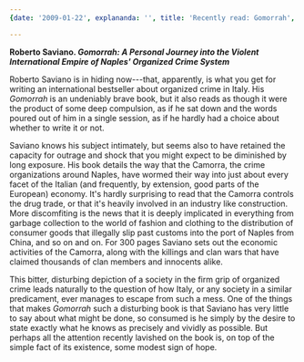```yaml
---
{date: '2009-01-22', explananda: '', title: 'Recently read: Gomorrah', tags: book_reviews}

---
```

<strong>Roberto Saviano. <em>Gomorrah: A Personal Journey into the Violent International Empire of Naples' Organized Crime System</em></strong>

Roberto Saviano is in hiding now---that, apparently, is what you get for writing an international bestseller about organized crime in Italy.  His <em>Gomorrah</em> is an undeniably brave book, but it also reads as though it were the product of some deep compulsion, as if he sat down and the words poured out of him in a single session, as if he hardly had a choice about whether to write it or not.

Saviano knows his subject intimately, but seems also to have retained the capacity for outrage and shock that you might expect to be diminished by long exposure.  His book details the way that the Camorra, the crime organizations around Naples, have wormed their way into just about every facet of the Italian (and frequently, by extension, good parts of the European) economy.  It's hardly surprising to read that the Camorra controls the drug trade, or that it's heavily involved in an industry like construction.  More discomfiting is the news that it is deeply implicated in everything from garbage collection to the world of fashion and clothing to the distribution of consumer goods that illegally slip past customs into the port of Naples from China, and so on and on.  For 300 pages Saviano sets out the economic activities of the Camorra, along with the killings and clan wars that have claimed thousands of clan members and innocents alike.

This bitter, disturbing depiction of a society in the firm grip of organized crime leads naturally to the question of how Italy, or any society in a similar predicament, ever manages to escape from such a mess.  One of the things that makes <em>Gomorrah</em> such a disturbing book is that Saviano has very little to say about what might be done, so consumed is he simply by the desire to state exactly what he knows as precisely and vividly as possible.  But perhaps all the attention recently lavished on the book is, on top of the simple fact of its existence, some modest sign of hope.
